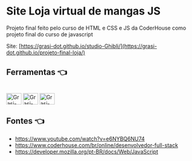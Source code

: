 # Site Loja virtual de mangas JS 

Projeto final feito pelo curso de HTML e CSS e JS da CoderHouse como projeto final do curso de javascript

Site: [https://grasi-dot.github.io/studio-Ghibli/](https://grasi-dot.github.io/projeto-final-loja/)

## Ferramentas :point_left:
<div style="display: inline_block"><br>
  <img align="center" alt="Grasi-Flutter" height="30" width="40" src="https://cdn.jsdelivr.net/gh/devicons/devicon/icons/html5/html5-original.svg">
  <img align="center" alt="Grasi-Dart" height="30" width="40" src="https://cdn.jsdelivr.net/gh/devicons/devicon/icons/css3/css3-original.svg">
  <img align="center" alt="Grasi-Pythont" height="30" width="40" src="https://cdn.jsdelivr.net/gh/devicons/devicon/icons/vscode/vscode-original.svg">
  
</div>

## Fontes :point_left:

-  https://www.youtube.com/watch?v=e6NYBQ6NU74
-  https://www.coderhouse.com/br/online/desenvolvedor-full-stack
- https://developer.mozilla.org/pt-BR/docs/Web/JavaScript
